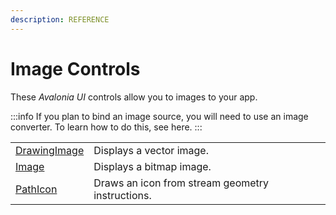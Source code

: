 ```yaml
---
description: REFERENCE
---
```


# Image Controls

These _Avalonia UI_ controls allow you to images to your app.

:::info
If you plan to bind an image source, you will need to use an image converter. To learn how to do this, see here.
:::

|                                                      |                                                  |   |
| ---------------------------------------------------- | ------------------------------------------------ | - |
| [DrawingImage](./drawing-image.md) | Displays a vector image.                         |   |
| [Image](image.md)                                    | Displays a bitmap image.                         |   |
| [PathIcon](./path-icon.md)         | Draws an icon from stream geometry instructions. |   |
